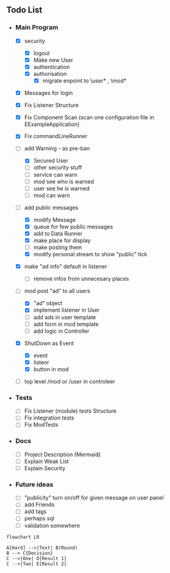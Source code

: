 
## Todo List
 
- ###  Main Program
  - [x] security
    - [x] logout
    - [x] Make new User
    - [x] authentication
    - [x] authorisation
        - [x] migrate enpoint to \user\* , \mod\*
  - [x] Messages for login
  - [x] Fix Listener Structure
  - [x] Fix Component Scan (scan one configuration file in EExampleApplication)
  - [x] Fix commandLineRunner
  - [ ] add Warning - as pre-ban
    - [x] Secured User
    - [ ] other security stuff
    - [ ] service can warn
    - [ ] mod see who is warned
    - [ ] user see he is warned
    - [ ] mod can warn
  - [ ] add public messages
    - [x] modify Message
    - [x] queue for few public messages
    - [x] add to Data Runner
    - [x] make place for display
    - [ ] make posting them
    - [x] modify personal stream to show "public" tick
  - [x] make "ad info" default in listener
    - [ ] remove infos from unnecesary places
  - [ ] mod post "ad" to all users    
    - [x] "ad" object
    - [x] implement listener in User
    - [ ] add ads in user template
    - [ ] add form in mod template
    - [ ] add logic in Controller
  - [x] ShutDown as Event
    - [x] event
    - [x] listenr
    - [x] button in mod
  - [ ] top level /mod or /user in controleer
    
    
- ### Tests
  - [ ] Fix Listener (module) tests Structure
  - [ ] Fix integration tests
  - [ ] Fix ModTests
- ### Docs
  - [ ] Project Description (Mermaid)
  - [ ] Explain Weak List
  - [ ] Explain Security
- ### Future ideas
  - [ ] "publicity" turn on/off for given message on user panel
  - [ ] add Friends
  - [ ] add tags
  - [ ] perhaps sql
  - [ ] validation somewhere

```mermaid
flowchart LR

A[Hard] -->|Text| B(Round)
B --> C{Decision}
C -->|One| D[Result 1]
C -->|Two| E[Result 2]
```

